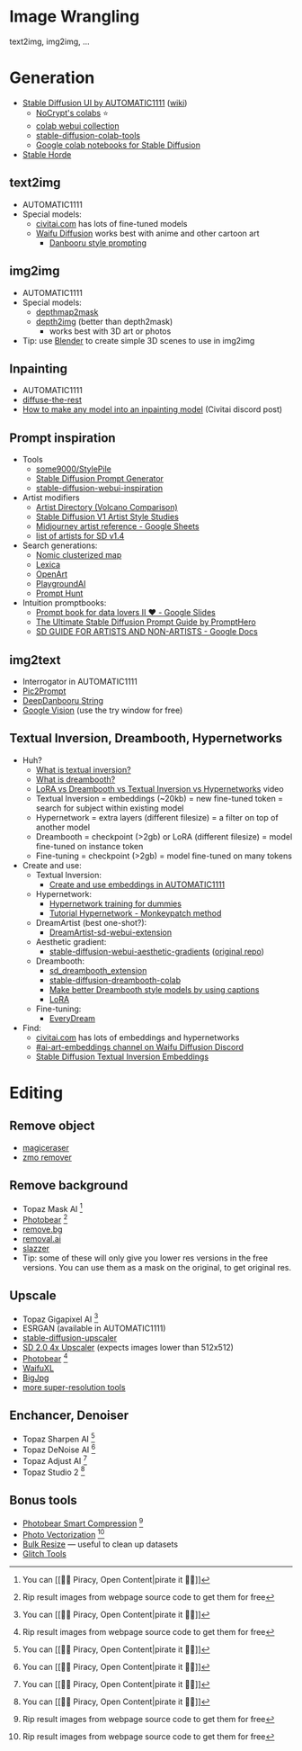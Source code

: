 # Image Wrangling

text2img, img2img, ...

# Generation
- [Stable Diffusion UI by AUTOMATIC1111](https://github.com/AUTOMATIC1111/stable-diffusion-webui) ([wiki](https://github.com/AUTOMATIC1111/stable-diffusion-webui/wiki))
	- [NoCrypt's colabs](https://rentry.org/nocrypt) ⭐
	- [colab webui collection](https://github.com/camenduru/stable-diffusion-webui-colab)
	- [stable-diffusion-colab-tools](https://github.com/karaage0703/stable-diffusion-colab-tools)
	- [Google colab notebooks for Stable Diffusion](https://github.com/hashborgir/awesome-ai#google-colab-notebooks-for-stable-diffusion)
- [Stable Horde](https://stablehorde.net/)

## text2img
- AUTOMATIC1111
- Special models:
	- [civitai.com](https://civitai.com/) has lots of fine-tuned models
	- [Waifu Diffusion](https://huggingface.co/hakurei/waifu-diffusion-v1-4) works best with anime and other cartoon art
		- [Danbooru style prompting](https://gist.github.com/harubaru/f727cedacae336d1f7877c4bbe2196e1#prompting)

## img2img
- AUTOMATIC1111
- Special models:
	- [depthmap2mask](https://github.com/Extraltodeus/depthmap2mask)
	- [depth2img](https://github.com/AUTOMATIC1111/stable-diffusion-webui/pull/5542) (better than depth2mask)
		- works best with 3D art or photos
- Tip: use [Blender](https://www.blender.org/) to create simple 3D scenes to use in img2img

## Inpainting
- AUTOMATIC1111
- [diffuse-the-rest](https://huggingface.co/spaces/huggingface-projects/diffuse-the-rest)
- [How to make any model into an inpainting model](https://discord.com/channels/1037799583784370196/1066431771069140992) (Civitai discord post)

## Prompt inspiration
- Tools
	- [some9000/StylePile](https://github.com/some9000/StylePile)
	- [Stable Diffusion Prompt Generator](https://www.thomas.io/stable-diffusion-prompt-generator)
	- [stable-diffusion-webui-inspiration](https://github.com/yfszzx/stable-diffusion-webui-inspiration)
- Artist modifiers
	- [Artist Directory (Volcano Comparison)](https://aiartcreation.fandom.com/wiki/Artist_Directory_(Volcano_Comparison))
	- [Stable Diffusion V1 Artist Style Studies](https://proximacentaurib.notion.site/e28a4f8d97724f14a784a538b8589e7d?v=9d8b31b3cf544ed2bf2534446dbdfde0)
	- [Midjourney artist reference - Google Sheets](https://docs.google.com/spreadsheets/d/1e2MZ1K6WMTUuxlPAQ_2A0rz-H55NBykb66TY7DuerVg/edit#gid=2088669480)
	- [list of artists for SD v1.4](https://rentry.org/artists_sd-v1-4)
- Search generations:
	- [Nomic clusterized map](https://atlas.nomic.ai/map/809ef16a-5b2d-4291-b772-a913f4c8ee61/9ed7d171-650b-4526-85bf-3592ee51ea31)
	- [Lexica](https://lexica.art/)
	- [OpenArt](https://openart.ai/)
	- [PlaygroundAI](https://playgroundai.com/)
	- [Prompt Hunt](https://www.prompthunt.com/)
- Intuition promptbooks:
	- [Prompt book for data lovers II ❤️ - Google Slides](https://docs.google.com/presentation/d/1V8d6TIlKqB1j5xPFH7cCmgKOV_fMs4Cb4dwgjD5GIsg/edit#slide=id.g1834b964b0f_3_4)
	- [The Ultimate Stable Diffusion Prompt Guide by PromptHero](https://prompthero.com/stable-diffusion-prompt-guide)
	- [SD GUIDE FOR ARTISTS AND NON-ARTISTS - Google Docs](https://docs.google.com/document/d/1R2UZi5G-DXiz2HcCrfAFLYJoer_JPDEoZmV7wy1tEz0/edit#)

## img2text
- Interrogator in AUTOMATIC1111
- [Pic2Prompt](https://magicstudio.com/pic2prompt)
- [DeepDanbooru String](https://huggingface.co/spaces/NoCrypt/DeepDanbooru_string)
- [Google Vision](https://cloud.google.com/vision) (use the try window for free)

## Textual Inversion, Dreambooth, Hypernetworks
- Huh?
	- [What is textual inversion?](https://textual-inversion.github.io/)
	- [What is dreambooth?](https://dreambooth.github.io/)
	- [LoRA vs Dreambooth vs Textual Inversion vs Hypernetworks](https://www.youtube.com/watch?v=dVjMiJsuR5o) video
	- Textual Inversion = embeddings (~20kb) = new fine-tuned token = search for subject within existing model
	- Hypernetwork = extra layers (different filesize) = a filter on top of another model
	- Dreambooth = checkpoint (>2gb) or LoRA (different filesize) = model fine-tuned on instance token
	- Fine-tuning = checkpoint (>2gb) = model fine-tuned on many tokens
- Create and use:
	- Textual Inversion:
		- [Create and use embeddings in AUTOMATIC1111](https://github.com/AUTOMATIC1111/stable-diffusion-webui/wiki/Textual-Inversion)
	- Hypernetwork:
		- [Hypernetwork training for dummies](https://rentry.org/hypernetwork4dumdums)
		- [Tutorial Hypernetwork - Monkeypatch method](https://civitai.com/models/4086)
	- DreamArtist (best one-shot?):
		- [DreamArtist-sd-webui-extension](https://github.com/7eu7d7/DreamArtist-sd-webui-extension)
	- Aesthetic gradient:
		- [stable-diffusion-webui-aesthetic-gradients](https://github.com/AUTOMATIC1111/stable-diffusion-webui-aesthetic-gradients) ([original repo](https://github.com/vicgalle/stable-diffusion-aesthetic-gradients))
	- Dreambooth:
		- [sd_dreambooth_extension](https://github.com/d8ahazard/sd_dreambooth_extension)
		- [stable-diffusion-dreambooth-colab](https://github.com/camenduru/stable-diffusion-dreambooth-colab)
		- [Make better Dreambooth style models by using captions](https://old.reddit.com/r/StableDiffusion/comments/zcr644/make_better_dreambooth_style_models_by_using/)
		- [LoRA](https://rentry.org/lora_train)
	- Fine-tuning:
		- [EveryDream](https://github.com/victorchall/EveryDream2trainer)
- Find:
	- [civitai.com](https://civitai.com/) has lots of embeddings and hypernetworks
	- [\#ai-art-embeddings channel on Waifu Diffusion Discord](https://discord.com/channels/930499730843250783/1044620915377451058)
	- [Stable Diffusion Textual Inversion Embeddings](https://cyberes.github.io/stable-diffusion-textual-inversion-models/)

# Editing

## Remove object
- [magiceraser](https://magicstudio.com/magiceraser)
- [zmo remover](https://remover.zmo.ai/)

## Remove background
- Topaz Mask AI [^1]
- [Photobear](https://photobear.io/background_removal) [^2]
- [remove.bg](https://www.remove.bg/)
- [removal.ai](https://removal.ai/)
- [slazzer](https://www.slazzer.com/)
- Tip: some of these will only give you lower res versions in the free versions. You can use them as a mask on the original, to get original res. 

## Upscale
- Topaz Gigapixel AI [^1]
- ESRGAN (available in AUTOMATIC1111)
- [stable-diffusion-upscaler](https://huggingface.co/spaces/stabilityai/stable-diffusion-upscaler)
- [SD 2.0 4x Upscaler](https://huggingface.co/spaces/Manjushri/SD-2.0-4X-Upscaler) (expects images lower than 512x512)
- [Photobear](https://photobear.io/super_resolution) [^2]
- [WaifuXL](https://waifuxl.com/)
- [BigJpg](https://bigjpg.com/)
- [more super-resolution tools](https://replicate.com/collections/super-resolution)

## Enchancer, Denoiser
- Topaz Sharpen AI [^1]
- Topaz DeNoise AI [^1]
- Topaz Adjust AI [^1]
- Topaz Studio 2 [^1]

## Bonus tools
- [Photobear Smart Compression](https://photobear.io/compression) [^2]
- [Photo Vectorization](https://photobear.io/vectorize) [^2]
- [Bulk Resize](https://www.birme.net/) — useful to clean up datasets
- [Glitch Tools](Glitch-Tools)



[^1]: You can [[🏴‍☠️ Piracy, Open Content|pirate it 🏴‍☠️]]
[^2]:  Rip result images from webpage source code to get them for free